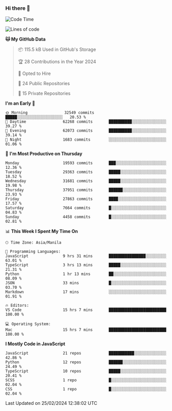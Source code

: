 ### Hi there 👋

<!--START_SECTION:waka-->
![Code Time](http://img.shields.io/badge/Code%20Time-580%20hrs%2056%20mins-blue)

![Lines of code](https://img.shields.io/badge/From%20Hello%20World%20I%27ve%20Written-63.1%20million%20lines%20of%20code-blue)

**🐱 My GitHub Data** 

> 📦 115.5 kB Used in GitHub's Storage 
 > 
> 🏆 28 Contributions in the Year 2024
 > 
> 💼 Opted to Hire
 > 
> 📜 24 Public Repositories 
 > 
> 🔑 15 Private Repositories 
 > 
**I'm an Early 🐤** 

```text
🌞 Morning                32549 commits       █████░░░░░░░░░░░░░░░░░░░░   20.53 % 
🌆 Daytime                62268 commits       ██████████░░░░░░░░░░░░░░░   39.27 % 
🌃 Evening                62073 commits       ██████████░░░░░░░░░░░░░░░   39.14 % 
🌙 Night                  1683 commits        ░░░░░░░░░░░░░░░░░░░░░░░░░   01.06 % 
```
📅 **I'm Most Productive on Thursday** 

```text
Monday                   19593 commits       ███░░░░░░░░░░░░░░░░░░░░░░   12.36 % 
Tuesday                  29363 commits       █████░░░░░░░░░░░░░░░░░░░░   18.52 % 
Wednesday                31681 commits       █████░░░░░░░░░░░░░░░░░░░░   19.98 % 
Thursday                 37951 commits       ██████░░░░░░░░░░░░░░░░░░░   23.93 % 
Friday                   27863 commits       ████░░░░░░░░░░░░░░░░░░░░░   17.57 % 
Saturday                 7664 commits        █░░░░░░░░░░░░░░░░░░░░░░░░   04.83 % 
Sunday                   4458 commits        █░░░░░░░░░░░░░░░░░░░░░░░░   02.81 % 
```


📊 **This Week I Spent My Time On** 

```text
🕑︎ Time Zone: Asia/Manila

💬 Programming Languages: 
JavaScript               9 hrs 31 mins       ████████████████░░░░░░░░░   63.01 % 
TypeScript               3 hrs 13 mins       █████░░░░░░░░░░░░░░░░░░░░   21.31 % 
Python                   1 hr 13 mins        ██░░░░░░░░░░░░░░░░░░░░░░░   08.09 % 
JSON                     33 mins             █░░░░░░░░░░░░░░░░░░░░░░░░   03.70 % 
Markdown                 17 mins             ░░░░░░░░░░░░░░░░░░░░░░░░░   01.91 % 

🔥 Editors: 
VS Code                  15 hrs 7 mins       █████████████████████████   100.00 % 

💻 Operating System: 
Mac                      15 hrs 7 mins       █████████████████████████   100.00 % 
```

**I Mostly Code in JavaScript** 

```text
JavaScript               21 repos            ███████████░░░░░░░░░░░░░░   42.86 % 
Python                   12 repos            ██████░░░░░░░░░░░░░░░░░░░   24.49 % 
TypeScript               10 repos            █████░░░░░░░░░░░░░░░░░░░░   20.41 % 
SCSS                     1 repo              █░░░░░░░░░░░░░░░░░░░░░░░░   02.04 % 
CSS                      1 repo              █░░░░░░░░░░░░░░░░░░░░░░░░   02.04 % 
```




 Last Updated on 25/02/2024 12:38:02 UTC
<!--END_SECTION:waka-->
